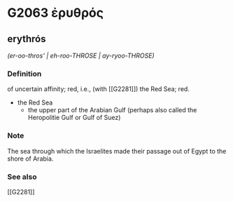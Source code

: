 # G2063 ἐρυθρός

## erythrós

_(er-oo-thros' | eh-roo-THROSE | ay-ryoo-THROSE)_

### Definition

of uncertain affinity; red, i.e., (with [[G2281]]) the Red Sea; red.

- the Red Sea
  - the upper part of the Arabian Gulf (perhaps also called the Heropolitie Gulf or Gulf of Suez)

### Note

The sea through which the Israelites made their passage out of Egypt to the shore of Arabia.

### See also

[[G2281]]

